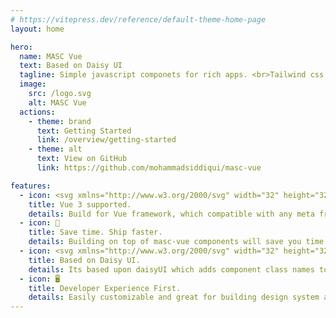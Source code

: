 ```yaml
---
# https://vitepress.dev/reference/default-theme-home-page
layout: home

hero:
  name: MASC Vue
  text: Based on Daisy UI
  tagline: Simple javascript componets for rich apps. <br>Tailwind css plugin for customization.
  image:
    src: /logo.svg
    alt: MASC Vue
  actions:
    - theme: brand
      text: Getting Started
      link: /overview/getting-started
    - theme: alt
      text: View on GitHub
      link: https://github.com/mohammadsiddiqui/masc-vue

features:
  - icon: <svg xmlns="http://www.w3.org/2000/svg" width="32" height="32"><path fill="#41b883" d="M24.4 3.925H30l-14 24.15L2 3.925h10.71l3.29 5.6 3.22-5.6Z"/><path fill="#41b883" d="m2 3.925 14 24.15 14-24.15h-5.6L16 18.415 7.53 3.925Z"/><path fill="#35495e" d="M7.53 3.925 16 18.485l8.4-14.56h-5.18L16 9.525l-3.29-5.6Z"/></svg>
    title: Vue 3 supported.
    details: Build for Vue framework, which compatible with any meta framework build on top of Vue.
  - icon: 🚀
    title: Save time. Ship faster.
    details: Building on top of masc-vue components will save you time and money, so you can ship a better product faster.
  - icon: <svg xmlns="http://www.w3.org/2000/svg" width="32" height="32" viewBox="0 0 24 24"><path fill="currentColor" d="M2.64 10.655v-1.6h1.31v4.92H2.64v-.31c-.09.09-.2.16-.32.22c-.18.09-.39.13-.62.13c-.34 0-.63-.08-.89-.24s-.46-.38-.6-.67c-.14-.28-.21-.61-.21-.98s.07-.68.21-.96c.14-.28.34-.5.59-.65c.25-.15.55-.23.88-.23c.23 0 .45.05.64.14c.12.06.23.13.33.22l-.01.01Zm-.66 2.3c.2 0 .35-.07.47-.21c.12-.14.18-.33.18-.57s-.06-.43-.18-.57c-.12-.14-.28-.21-.47-.21s-.35.07-.48.21c-.12.14-.19.33-.19.57s.06.42.19.57a.6.6 0 0 0 .48.21Zm4.57-1.23c0-.12-.05-.21-.14-.27c-.1-.08-.24-.12-.44-.12c-.14 0-.29.02-.47.07s-.35.11-.53.2l-.08.04l-.38-.93l.07-.03c.29-.13.56-.23.83-.29c.26-.06.54-.1.82-.1c.5 0 .89.12 1.17.35c.28.24.43.57.43.99v2.34H6.54v-.26c-.24.21-.56.31-.96.31s-.7-.11-.93-.32c-.23-.22-.34-.5-.34-.85s.13-.63.37-.83s.59-.3 1.04-.3h.83Zm0 .98v-.2h-.59c-.28 0-.39.09-.39.27c0 .09.03.17.09.22c.07.06.16.09.29.09c.15 0 .29-.04.4-.11s.17-.16.2-.26v-.01Zm2.53-2.58a.663.663 0 0 1-.68-.69c0-.19.06-.37.19-.5s.3-.19.49-.19s.36.07.49.19c.13.13.19.3.19.5s-.06.36-.19.49s-.3.2-.49.2Zm.66.21v3.63h-1.3v-3.63h1.3Zm2.01 3.68c-.3 0-.59-.04-.87-.13s-.53-.21-.74-.38l-.05-.04l.43-.89l.08.06c.19.13.39.23.6.31c.21.07.4.11.58.11c.1 0 .17-.02.22-.04c.04-.02.05-.05.05-.08c0-.05-.03-.09-.1-.12c-.09-.04-.24-.09-.44-.15c-.25-.07-.45-.15-.61-.22c-.17-.08-.32-.19-.44-.34a.932.932 0 0 1-.2-.61c0-.38.14-.68.43-.89s.64-.31 1.08-.31c.26 0 .52.04.77.11s.49.17.72.31l.07.04l-.46.89l-.08-.04c-.44-.23-.79-.34-1.06-.34c-.08 0-.15 0-.19.04c-.03.02-.05.05-.05.09s.03.08.09.11c.09.04.23.09.43.15c.25.07.46.15.63.22c.18.08.33.19.46.34c.13.16.2.37.2.61c0 .38-.15.68-.44.89s-.66.31-1.11.31v-.01Zm3.2-.23l-1.47-3.46h1.36l.76 2.08l.68-2.08h1.32l-.05.12l-1.49 3.8c-.14.34-.32.59-.56.76c-.24.17-.53.25-.87.25c-.2 0-.39-.03-.57-.09c-.18-.06-.35-.16-.51-.29l-.06-.05l.56-.94l.08.06c.07.06.14.11.21.13c.06.03.13.04.2.04c.16 0 .26-.07.34-.22l.06-.12h.01v.01Zm5.14.27c-.42 0-.8-.08-1.12-.25c-.32-.17-.58-.4-.75-.71c-.18-.31-.26-.66-.26-1.06v-2.72h1.34v2.72c0 .26.08.46.23.62c.15.15.34.23.57.23s.41-.07.55-.23c.14-.15.21-.36.21-.62v-2.72h1.34v2.72c0 .4-.09.76-.26 1.06c-.17.31-.42.54-.74.71c-.32.16-.69.25-1.11.25Zm3.91-.08h-1.34v-4.66H24v4.66Z"/></svg>
    title: Based on Daisy UI.
    details: Its based upon daisyUI which adds component class names to Tailwind CSS so you can make beautiful websites faster than ever.
  - icon: 🖥️
    title: Developer Experience First.
    details: Easily customizable and great for building design system and web apps.
---
```

